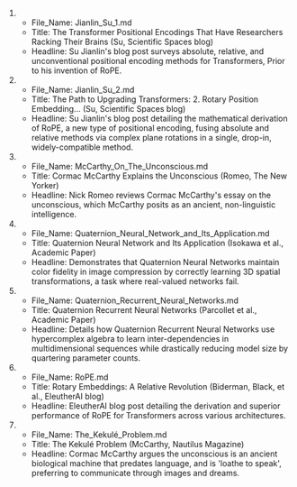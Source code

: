 1.  - File_Name:    Jianlin_Su_1.md
    - Title:        The Transformer Positional Encodings That Have Researchers 
                    Racking Their Brains (Su, Scientific Spaces blog)
    - Headline:     Su Jianlin's blog post surveys absolute, relative, and unconventional 
                    positional encoding methods for Transformers, Prior to his invention of RoPE.

2.  - File_Name:    Jianlin_Su_2.md
    - Title:        The Path to Upgrading Transformers: 2. Rotary Position Embedding... 
                    (Su, Scientific Spaces blog)
    - Headline:     Su Jianlin's blog post detailing the mathematical derivation of RoPE,
                    a new type of positional encoding, fusing absolute and relative methods
                    via complex plane rotations in a single, drop-in, widely-compatible method.

3.  - File_Name:    McCarthy_On_The_Unconscious.md
    - Title:        Cormac McCarthy Explains the Unconscious (Romeo, The New Yorker)
    - Headline:     Nick Romeo reviews Cormac McCarthy's essay on the unconscious, 
                    which McCarthy posits as an ancient, non-linguistic intelligence.

4.  - File_Name:    Quaternion_Neural_Network_and_Its_Application.md
    - Title:        Quaternion Neural Network and Its Application 
                    (Isokawa et al., Academic Paper)
    - Headline:     Demonstrates that Quaternion Neural Networks maintain color fidelity in image 
                    compression by correctly learning 3D spatial transformations, a task where 
                    real-valued networks fail.

5.  - File_Name:    Quaternion_Recurrent_Neural_Networks.md
    - Title:        Quaternion Recurrent Neural Networks 
                    (Parcollet et al., Academic Paper)
    - Headline:     Details how Quaternion Recurrent Neural Networks use hypercomplex algebra to
                    learn inter-dependencies in multidimensional sequences while drastically reducing
                    model size by quartering parameter counts.     

6.  - File_Name:    RoPE.md
    - Title:        Rotary Embeddings: A Relative Revolution 
                    (Biderman, Black, et al., EleutherAI blog)
    - Headline:     EleutherAI blog post detailing the derivation and superior performance 
                    of RoPE for Transformers across various architectures.

7.  - File_Name:    The_Kekulé_Problem.md
    - Title:        The Kekulé Problem (McCarthy, Nautilus Magazine)
    - Headline:     Cormac McCarthy argues the unconscious is an ancient biological machine that 
                    predates language, and is 'loathe to speak', preferring to communicate through 
                    images and dreams.

